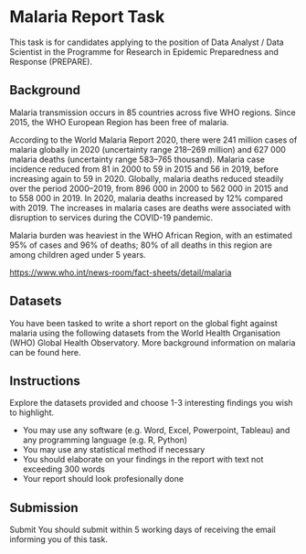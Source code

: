 # Malaria Report Task
This task is for candidates applying to the position of Data Analyst / Data Scientist in the Programme for Research in Epidemic Preparedness and Response (PREPARE).

## Background
Malaria transmission occurs in 85 countries across five WHO regions. Since 2015, the WHO European Region has been free of malaria. 


According to the World Malaria Report 2020, there were 241 million cases of malaria globally in 2020 (uncertainty range 218–269 million) and 627 000 malaria deaths (uncertainty range 583–765 thousand). Malaria case incidence reduced from 81 in 2000 to 59 in 2015 and 56 in 2019, before increasing again to 59 in 2020. Globally, malaria deaths reduced steadily over the period 2000–2019, from 896 000 in 2000 to 562 000 in 2015 and to 558 000 in 2019. In 2020, malaria deaths increased by 12% compared with 2019. The increases in malaria cases are deaths were associated with disruption to services during the COVID-19 pandemic.


Malaria burden was heaviest in the WHO African Region, with an estimated 95% of cases and 96% of deaths; 80% of all deaths in this region are among children aged under 5 years.

https://www.who.int/news-room/fact-sheets/detail/malaria

## Datasets
You have been tasked to write a short report on the global fight against malaria using the following datasets from the World Health Organisation (WHO) Global Health Observatory. More background information on malaria can be found here.

## Instructions
Explore the datasets provided and choose 1-3 interesting findings you wish to highlight.
- You may use any software (e.g. Word, Excel, Powerpoint, Tableau) and any programming language (e.g. R, Python)
- You may use any statistical method if necessary
- You should elaborate on your findings in the report with text not exceeding 300 words
- Your report should look profesionally done

## Submission
Submit
You should submit within 5 working days of receiving the email informing you of this task.
